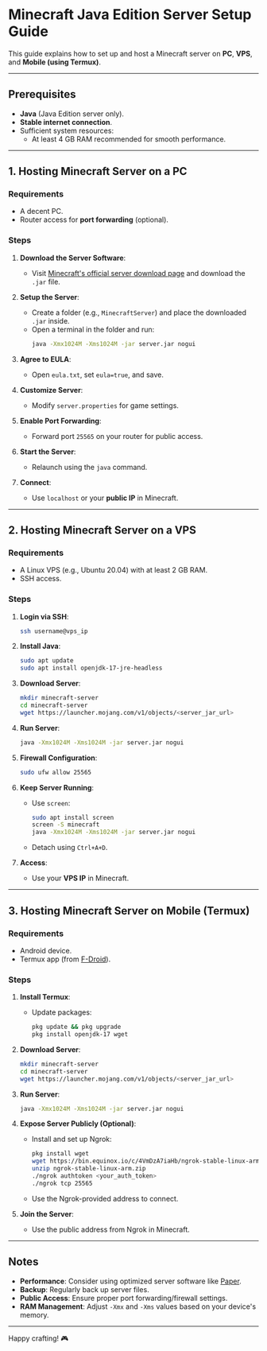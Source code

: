 # Minecraft Java Edition Server Setup Guide

This guide explains how to set up and host a Minecraft server on **PC**, **VPS**, and **Mobile (using Termux)**.

---

## Prerequisites
- **Java** (Java Edition server only).
- **Stable internet connection**.
- Sufficient system resources:
  - At least 4 GB RAM recommended for smooth performance.

---

## 1. Hosting Minecraft Server on a PC

### Requirements
- A decent PC.
- Router access for **port forwarding** (optional).

### Steps
1. **Download the Server Software**:
   - Visit [Minecraft's official server download page](https://www.minecraft.net/en-us/download/server) and download the `.jar` file.

2. **Setup the Server**:
   - Create a folder (e.g., `MinecraftServer`) and place the downloaded `.jar` inside.
   - Open a terminal in the folder and run:
     ```bash
     java -Xmx1024M -Xms1024M -jar server.jar nogui
     ```

3. **Agree to EULA**:
   - Open `eula.txt`, set `eula=true`, and save.

4. **Customize Server**:
   - Modify `server.properties` for game settings.

5. **Enable Port Forwarding**:
   - Forward port `25565` on your router for public access.

6. **Start the Server**:
   - Relaunch using the `java` command.

7. **Connect**:
   - Use `localhost` or your **public IP** in Minecraft.

---

## 2. Hosting Minecraft Server on a VPS

### Requirements
- A Linux VPS (e.g., Ubuntu 20.04) with at least 2 GB RAM.
- SSH access.

### Steps
1. **Login via SSH**:
   ```bash
   ssh username@vps_ip
   ```

2. **Install Java**:
   ```bash
   sudo apt update
   sudo apt install openjdk-17-jre-headless
   ```

3. **Download Server**:
   ```bash
   mkdir minecraft-server
   cd minecraft-server
   wget https://launcher.mojang.com/v1/objects/<server_jar_url>
   ```

4. **Run Server**:
   ```bash
   java -Xmx1024M -Xms1024M -jar server.jar nogui
   ```

5. **Firewall Configuration**:
   ```bash
   sudo ufw allow 25565
   ```

6. **Keep Server Running**:
   - Use `screen`:
     ```bash
     sudo apt install screen
     screen -S minecraft
     java -Xmx1024M -Xms1024M -jar server.jar nogui
     ```
   - Detach using `Ctrl+A+D`.

7. **Access**:
   - Use your **VPS IP** in Minecraft.

---

## 3. Hosting Minecraft Server on Mobile (Termux)

### Requirements
- Android device.
- Termux app (from [F-Droid](https://f-droid.org/)).

### Steps
1. **Install Termux**:
   - Update packages:
     ```bash
     pkg update && pkg upgrade
     pkg install openjdk-17 wget
     ```

2. **Download Server**:
   ```bash
   mkdir minecraft-server
   cd minecraft-server
   wget https://launcher.mojang.com/v1/objects/<server_jar_url>
   ```

3. **Run Server**:
   ```bash
   java -Xmx1024M -Xms1024M -jar server.jar nogui
   ```

4. **Expose Server Publicly (Optional)**:
   - Install and set up Ngrok:
     ```bash
     pkg install wget
     wget https://bin.equinox.io/c/4VmDzA7iaHb/ngrok-stable-linux-arm.zip
     unzip ngrok-stable-linux-arm.zip
     ./ngrok authtoken <your_auth_token>
     ./ngrok tcp 25565
     ```
   - Use the Ngrok-provided address to connect.

5. **Join the Server**:
   - Use the public address from Ngrok in Minecraft.

---

## Notes
- **Performance**: Consider using optimized server software like [Paper](https://papermc.io/).
- **Backup**: Regularly back up server files.
- **Public Access**: Ensure proper port forwarding/firewall settings.
- **RAM Management**: Adjust `-Xmx` and `-Xms` values based on your device's memory.

---

Happy crafting! 🎮
